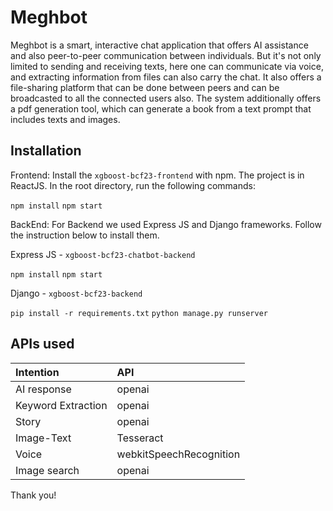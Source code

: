 # Meghbot

Meghbot is a smart, interactive chat application that offers AI assistance and also peer-to-peer communication between individuals. But it's not only limited to sending and receiving texts, here one can communicate via voice, and extracting information from files can also carry the chat. It also offers a file-sharing platform that can be done between peers and can be broadcasted to all the connected users also. The system additionally offers a pdf generation tool, which can generate a book from a text prompt that includes texts and images.

## Installation
Frontend:
Install the ```xgboost-bcf23-frontend``` with npm. The project is in ReactJS.
In the root directory, run the following commands:

```npm install```
```npm start```


BackEnd:
For Backend we used Express JS and Django frameworks. Follow the instruction below to install them.

Express JS - ```xgboost-bcf23-chatbot-backend```

```npm install```
```npm start```

Django - ```xgboost-bcf23-backend```

```pip install -r requirements.txt```
```python manage.py runserver```

## APIs used
| Intention | API     |
| :-------- | :------- |
| AI response | openai |
| Keyword Extraction | openai |
| Story | openai |
| Image-Text | Tesseract |
| Voice | webkitSpeechRecognition |
| Image search | openai |

Thank you!
